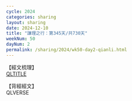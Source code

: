 ```yaml
---
cycle: 2024
categories: sharing
layout: sharing
date: 2024-12-10
title: "謙理之行：第345天/共730天"
weekNum: 50
dayNum: 2
permalink: /sharing/2024/wk50-day2-qianli.html
---
```

【經文梳理】  
[QLTITLE](QLLINK)

【背經經文】  
QLVERSE
